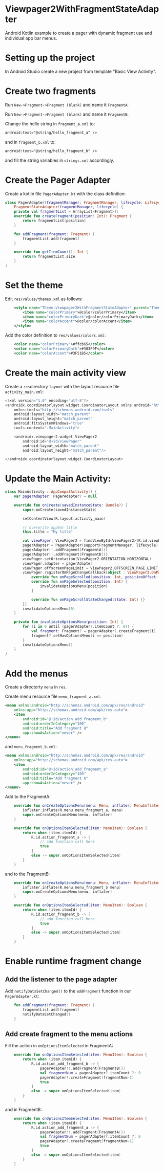 # Viewpager2WithFragmentStateAdapter
Android Kotlin example to create a pager with dynamic fragment use and individual app bar menus.

Setting up the project
======================
In Android Studio create a new project from template "Basic View Activity".

Create two fragments
====================
Run ```New->Fragment->Fragment (blank)``` and name it ```FragmentA```.

Run ```New->Fragment->Fragment (blank)``` and name it ```FragmentB```.

Change the hello string in ```fragment_a.xml``` to:

```xml
android:text="@string/hello_fragment_a" />
```

and in ```fragment_b.xml``` to:

```xml
android:text="@string/hello_fragment_b" />
```

and fill the string variables in ```strings.xml``` accordingly.


Create the Pager Adapter
========================
Create a kotlin file ```PagerAdapter.kt``` with the class definition:

```kotlin
class PagerAdapter(fragmentManager: FragmentManager, lifecycle: Lifecycle) :
    FragmentStateAdapter(fragmentManager, lifecycle) {
    private val fragmentList = ArrayList<Fragment>()
    override fun createFragment(position: Int): Fragment {
        return fragmentList[position]
    }

    fun addFragment(fragment: Fragment) {
        fragmentList.add(fragment)
    }

    override fun getItemCount(): Int {
        return fragmentList.size
    }
}
```

Set the theme
=============
Edit ```res/values/themes.xml``` as follows:

```xml
    <style name="Theme.Viewpager2WithFragmentStateAdapter" parent="Theme.AppCompat.Light.DarkActionBar">
        <item name="colorPrimary">@color/colorPrimary</item>
        <item name="colorPrimaryDark">@color/colorPrimaryDark</item>
        <item name="colorAccent">@color/colorAccent</item>
    </style>
```

Add the color definition to ```res/values/colors.xml```:

```xml
    <color name="colorPrimary">#ffcb65</color>
    <color name="colorPrimaryDark">#303F9F</color>
    <color name="colorAccent">#3F51B5</color>
```

Create the main activity view
=============================
Create a ```res```directory ```layout``` with the layout resource file ```activity_main.xml```:

```kotlin
<?xml version="1.0" encoding="utf-8"?>
<androidx.coordinatorlayout.widget.CoordinatorLayout xmlns:android="http://schemas.android.com/apk/res/android"
    xmlns:tools="http://schemas.android.com/tools"
    android:layout_width="match_parent"
    android:layout_height="match_parent"
    android:fitsSystemWindows="true"
    tools:context=".MainActivity">

    <androidx.viewpager2.widget.ViewPager2
        android:id="@+id/viewPager"
        android:layout_width="match_parent"
        android:layout_height="match_parent"/>

</androidx.coordinatorlayout.widget.CoordinatorLayout>
```

Update the Main Activity:
=========================

```kotlin
class MainActivity : AppCompatActivity() {
    var pagerAdapter: PagerAdapter? = null

    override fun onCreate(savedInstanceState: Bundle?) {
        super.onCreate(savedInstanceState)

        setContentView(R.layout.activity_main)

        // overwrite appbar title
        this.title = "My title"

        val viewPager: ViewPager2 = findViewById<ViewPager2>(R.id.viewPager)
        pagerAdapter = PagerAdapter(supportFragmentManager, lifecycle)
        pagerAdapter!!.addFragment(FragmentA())
        pagerAdapter!!.addFragment(FragmentB())
        viewPager.setOrientation(ViewPager2.ORIENTATION_HORIZONTAL)
        viewPager.adapter = pagerAdapter
        viewPager.offscreenPageLimit = ViewPager2.OFFSCREEN_PAGE_LIMIT_DEFAULT
        viewPager.registerOnPageChangeCallback(object : ViewPager2.OnPageChangeCallback() {
            override fun onPageScrolled(position: Int, positionOffset: Float, positionOffsetPixels: Int) {}
            override fun onPageSelected(position: Int) {
                invalidateOptionsMenu(position)
            }

            override fun onPageScrollStateChanged(state: Int) {}
        })
        invalidateOptionsMenu(0)
    }

    private fun invalidateOptionsMenu(position: Int) {
        for (i in 0 until (pagerAdapter?.itemCount ?: 0)) {
            val fragment: Fragment? = pagerAdapter?.createFragment(i)
            fragment?.setHasOptionsMenu(i == position)
        }
        invalidateOptionsMenu()
    }
}
```

Add the menus
=============
Create a directorty ```menu``` in ```res```.

Create menu resource file ```menu_fragment_a.xml```:

```xml
<menu xmlns:android="http://schemas.android.com/apk/res/android"
    xmlns:app="http://schemas.android.com/apk/res-auto">
    <item
        android:id="@+id/action_add_fragment_b"
        android:orderInCategory="100"
        android:title="Add fragment B"
        app:showAsAction="never" />
</menu>
```

and ```menu_fragment_b.xml```:

```xml
<menu xmlns:android="http://schemas.android.com/apk/res/android"
    xmlns:app="http://schemas.android.com/apk/res-auto">
    <item
        android:id="@+id/action_add_fragment_a"
        android:orderInCategory="100"
        android:title="Add fragment A"
        app:showAsAction="never" />
</menu>
```

Add to the FragmentA:
```kotlin
    override fun onCreateOptionsMenu(menu: Menu, inflater: MenuInflater) {
        inflater.inflate(R.menu.menu_fragment_a, menu)
        super.onCreateOptionsMenu(menu, inflater)
    }

    override fun onOptionsItemSelected(item: MenuItem): Boolean {
        return when (item.itemId) {
            R.id.action_fragment_a -> {
                // add function call here
                true
            }
            else -> super.onOptionsItemSelected(item)
        }
    }
```

and to the FragmentB:
```kotlin
    override fun onCreateOptionsMenu(menu: Menu, inflater: MenuInflater) {
        inflater.inflate(R.menu.menu_fragment_b menu)
        super.onCreateOptionsMenu(menu, inflater)
    }

    override fun onOptionsItemSelected(item: MenuItem): Boolean {
        return when (item.itemId) {
            R.id.action_fragment_b -> {
                // add function call here
                true
            }
            else -> super.onOptionsItemSelected(item)
        }
    }
```

Enable runtime fragment change
==============================

Add the listener to the page adapter
------------------------------------
Add ```notifyDataSetChanged()``` to the ```addFragment``` function in our ```PagerAdapter.kt```:

```kotlin
    fun addFragment(fragment: Fragment) {
        fragmentList.add(fragment)
        notifyDataSetChanged()
    }
```

Add create fragment to the menu actions
---------------------------------------
Fill the action in ```onOptionsItemSelected``` in FragmentA:

```kotlin
    override fun onOptionsItemSelected(item: MenuItem): Boolean {
        return when (item.itemId) {
            R.id.action_add_fragment_b -> {
                pagerAdapter!!.addFragment(FragmentB())
                val fragmentNum = pagerAdapter?.itemCount ?: 0
                pagerAdapter?.createFragment(fragmentNum-1)
                true
            }
            else -> super.onOptionsItemSelected(item)
        }
    }
```

and in FragmentB:

```kotlin
    override fun onOptionsItemSelected(item: MenuItem): Boolean {
        return when (item.itemId) {
            R.id.action_add_fragment_a -> {
                pagerAdapter!!.addFragment(FragmentA())
                val fragmentNum = pagerAdapter?.itemCount ?: 0
                pagerAdapter?.createFragment(fragmentNum-1)
                true
            }
            else -> super.onOptionsItemSelected(item)
        }
    }
```
